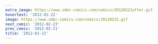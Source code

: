 ```yaml
---
extra_image: https://www.smbc-comics.com/comics/20120222after.gif
hovertext: '2012-02-22'
image: https://www.smbc-comics.com/comics/20120222.gif
next_comic: '2012-02-23'
prev_comic: '2012-02-21'
title: '2012-02-22'
---
```


